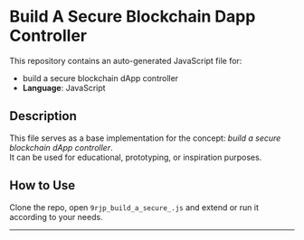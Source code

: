 # Build A Secure Blockchain Dapp Controller

This repository contains an auto-generated JavaScript file for:

- build a secure blockchain dApp controller
- **Language**: JavaScript

## Description

This file serves as a base implementation for the concept: *build a secure blockchain dApp controller*.  
It can be used for educational, prototyping, or inspiration purposes.

## How to Use

Clone the repo, open `9rjp_build_a_secure_.js` and extend or run it according to your needs.

---


